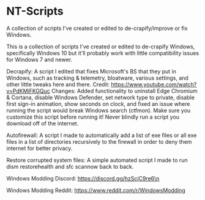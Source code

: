 # NT-Scripts
A collection of scripts I've created or edited to de-crapify/improve or fix Windows.

This is a collection of scripts I've created or edited to de-crapify Windows, specifically Windows 10 but it'll probably work with little compatibility issues for Windows 7 and newer.

Decrapify: A script I edited that fixes Microsoft's BS that they put in Windows, such as tracking & telemetry, bloatware, various settings, and other little tweaks here and there.
Credit: https://www.youtube.com/watch?v=PdKMiFKGQuc
Changes: Added functionality to uninstall Edge Chromium & Cortana, disable Windows Defender, set network type to private, disable first sign-in animation, show seconds on clock, and fixed an issue where running the script would break Windows search (ctfmon).
Make sure you customize this script before running it! Never blindly run a script you download off of the internet.

Autofirewall: A script I made to automatically add a list of exe files or all exe files in a list of directories recursively to the firewall in order to deny them internet for better privacy.

Restore corrupted system files: A simple automated script I made to run dism restorehealth and sfc scannow back to back.

Windows Modding Discord: https://discord.gg/hzScjC9re6\n

Windows Modding Reddit: https://www.reddit.com/r/WindowsModding
